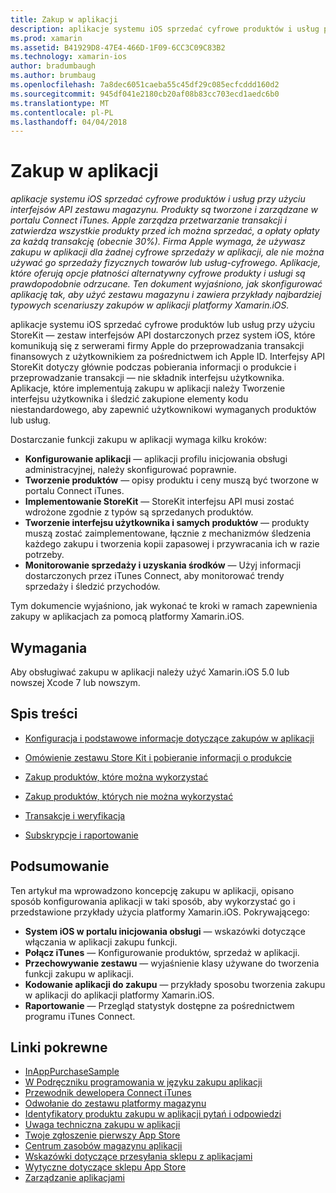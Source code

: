 ```yaml
---
title: Zakup w aplikacji
description: aplikacje systemu iOS sprzedać cyfrowe produktów i usług przy użyciu interfejsów API zestawu magazynu. Produkty są tworzone i zarządzane w portalu Connect iTunes. Apple zarządza przetwarzanie transakcji i zatwierdza wszystkie produkty przed ich można sprzedać, a opłaty opłaty za każdą transakcję (obecnie 30%). Firma Apple wymaga, że używasz zakupu w aplikacji dla żadnej cyfrowe sprzedaży w aplikacji, ale nie można używać go sprzedaży fizycznych towarów lub usług-cyfrowego. Aplikacje, które oferują opcje płatności alternatywny cyfrowe produkty i usługi są prawdopodobnie odrzucane. Ten dokument wyjaśniono, jak skonfigurować aplikację tak, aby użyć zestawu magazynu i zawiera przykłady najbardziej typowych scenariuszy zakupów w aplikacji platformy Xamarin.iOS.
ms.prod: xamarin
ms.assetid: B41929D8-47E4-466D-1F09-6CC3C09C83B2
ms.technology: xamarin-ios
author: bradumbaugh
ms.author: brumbaug
ms.openlocfilehash: 7a8dec6051caeba55c45df29c085ecfcddd160d2
ms.sourcegitcommit: 945df041e2180cb20af08b83cc703ecd1aedc6b0
ms.translationtype: MT
ms.contentlocale: pl-PL
ms.lasthandoff: 04/04/2018
---
```

# <a name="in-app-purchasing"></a>Zakup w aplikacji

_aplikacje systemu iOS sprzedać cyfrowe produktów i usług przy użyciu interfejsów API zestawu magazynu. Produkty są tworzone i zarządzane w portalu Connect iTunes. Apple zarządza przetwarzanie transakcji i zatwierdza wszystkie produkty przed ich można sprzedać, a opłaty opłaty za każdą transakcję (obecnie 30%). Firma Apple wymaga, że używasz zakupu w aplikacji dla żadnej cyfrowe sprzedaży w aplikacji, ale nie można używać go sprzedaży fizycznych towarów lub usług-cyfrowego. Aplikacje, które oferują opcje płatności alternatywny cyfrowe produkty i usługi są prawdopodobnie odrzucane. Ten dokument wyjaśniono, jak skonfigurować aplikację tak, aby użyć zestawu magazynu i zawiera przykłady najbardziej typowych scenariuszy zakupów w aplikacji platformy Xamarin.iOS._


aplikacje systemu iOS sprzedać cyfrowe produktów lub usług przy użyciu StoreKit — zestaw interfejsów API dostarczonych przez system iOS, które komunikują się z serwerami firmy Apple do przeprowadzania transakcji finansowych z użytkownikiem za pośrednictwem ich Apple ID. Interfejsy API StoreKit dotyczy głównie podczas pobierania informacji o produkcie i przeprowadzanie transakcji — nie składnik interfejsu użytkownika. Aplikacje, które implementują zakupu w aplikacji należy Tworzenie interfejsu użytkownika i śledzić zakupione elementy kodu niestandardowego, aby zapewnić użytkownikowi wymaganych produktów lub usług.

Dostarczanie funkcji zakupu w aplikacji wymaga kilku kroków:

-  **Konfigurowanie aplikacji** — aplikacji profilu inicjowania obsługi administracyjnej, należy skonfigurować poprawnie.
-  **Tworzenie produktów** — opisy produktu i ceny muszą być tworzone w portalu Connect iTunes.
-  **Implementowanie StoreKit** — StoreKit interfejsu API musi zostać wdrożone zgodnie z typów są sprzedanych produktów.
-  **Tworzenie interfejsu użytkownika i samych produktów** — produkty muszą zostać zaimplementowane, łącznie z mechanizmów śledzenia każdego zakupu i tworzenia kopii zapasowej i przywracania ich w razie potrzeby.
-  **Monitorowanie sprzedaży i uzyskania środków** — Użyj informacji dostarczonych przez iTunes Connect, aby monitorować trendy sprzedaży i śledzić przychodów.


Tym dokumencie wyjaśniono, jak wykonać te kroki w ramach zapewnienia zakupy w aplikacjach za pomocą platformy Xamarin.iOS.


## <a name="requirements"></a>Wymagania

Aby obsługiwać zakupu w aplikacji należy użyć Xamarin.iOS 5.0 lub nowszej Xcode 7 lub nowszym.

## <a name="contents"></a>Spis treści

 * [Konfiguracja i podstawowe informacje dotyczące zakupów w aplikacji](~/ios/platform/in-app-purchasing/in-app-purchase-basics-and-configuration.md)

 * [Omówienie zestawu Store Kit i pobieranie informacji o produkcie](~/ios/platform/in-app-purchasing/store-kit-overview-and-retreiving-product-information.md)

 * [Zakup produktów, które można wykorzystać](~/ios/platform/in-app-purchasing/purchasing-consumable-products.md)

 * [Zakup produktów, których nie można wykorzystać](~/ios/platform/in-app-purchasing/purchasing-non-consumable-products.md)

 * [Transakcje i weryfikacja](~/ios/platform/in-app-purchasing/transactions-and-verification.md)

 * [Subskrypcje i raportowanie](~/ios/platform/in-app-purchasing/subscriptions-and-reporting.md)


## <a name="summary"></a>Podsumowanie

Ten artykuł ma wprowadzono koncepcję zakupu w aplikacji, opisano sposób konfigurowania aplikacji w taki sposób, aby wykorzystać go i przedstawione przykłady użycia platformy Xamarin.iOS. Pokrywającego:

-  **System iOS w portalu inicjowania obsługi** — wskazówki dotyczące włączania w aplikacji zakupu funkcji.
-  **Połącz iTunes** — Konfigurowanie produktów, sprzedaż w aplikacji.
-  **Przechowywanie zestawu** — wyjaśnienie klasy używane do tworzenia funkcji zakupu w aplikacji.
-  **Kodowanie aplikacji do zakupu** — przykłady sposobu tworzenia zakupu w aplikacji do aplikacji platformy Xamarin.iOS.
-  **Raportowanie** — Przegląd statystyk dostępne za pośrednictwem programu iTunes Connect.


## <a name="related-links"></a>Linki pokrewne

- [InAppPurchaseSample](https://developer.xamarin.com/samples/StoreKit/)
- [W Podręczniku programowania w języku zakupu aplikacji](https://developer.apple.com/library/ios/documentation/NetworkingInternet/Conceptual/StoreKitGuide/Introduction.html)
- [Przewodnik dewelopera Connect iTunes](https://developer.apple.com/library/ios/documentation/LanguagesUtilities/Conceptual/iTunesConnect_Guide/iTunesConnect_Guide.pdf)
- [Odwołanie do zestawu platformy magazynu](https://developer.apple.com/library/ios/documentation/StoreKit/Reference/StoreKit_Collection/StoreKit_Collection.pdf)
- [Identyfikatory produktu zakupu w aplikacji pytań i odpowiedzi](https://developer.apple.com/library/ios/#qa/qa1329/_index.html)
- [Uwaga techniczna zakupu w aplikacji](https://developer.apple.com/library/ios/#technotes/tn2259/_index.html)
- [Twoje zgłoszenie pierwszy App Store](https://developer.apple.com/library/ios/documentation/IDEs/Conceptual/AppDistributionGuide/Introduction/Introduction.html)
- [Centrum zasobów magazynu aplikacji](https://developer.apple.com/appstore/index.html)
- [Wskazówki dotyczące przesyłania sklepu z aplikacjami](https://developer.apple.com/appstore/resources/submission/tips.html)
- [Wytyczne dotyczące sklepu App Store](https://developer.apple.com/appstore/resources/approval/guidelines.html)
- [Zarządzanie aplikacjami](https://developer.apple.com/appstore/resources/managing/index.html)
